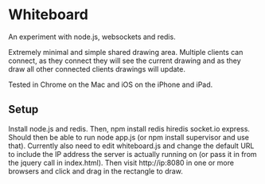 Whiteboard
==========

An experiment with node.js, websockets and redis.

Extremely minimal and simple shared drawing area.  Multiple clients can connect, as they connect they will see the current drawing and as they draw all other connected clients drawings will update.

Tested in Chrome on the Mac and iOS on the iPhone and iPad.

Setup
-----

Install node.js and redis. Then, npm install redis hiredis socket.io express. Should then be able to run node app.js (or npm install supervisor and use that). Currently also need to edit whiteboard.js and change the default URL to include the IP address the server is actually running on (or pass it in from the jquery call in index.html). Then visit http://ip:8080 in one or more browsers and click and drag in the rectangle to draw.